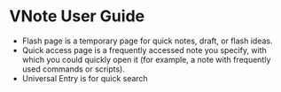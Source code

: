 # VNote User Guide

* Flash page is a temporary page for quick notes, draft, or flash ideas. 
* Quick access page is a frequently accessed note you specify, with which you could quickly open it \(for example, a note with frequently used commands or scripts\).
* Universal Entry is for quick search


